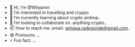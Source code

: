 - 👋 Hi, I’m @Wilyamin
- 👀 I’m interested in travelling and crypyo
- 🌱 I’m currently learning about crypto airdrop..
- 💞️ I’m looking to collaborate on .anything crypto..
- 📫 How to reach me .email: wilnesa.radegonde@gmail.com..
- 😄 Pronouns: ...
- ⚡ Fun fact: ...

<!---
Wilyamin/Wilyamin is a ✨ special ✨ repository because its `README.md` (this file) appears on your GitHub profile.
You can click the Preview link to take a look at your changes.
--->
